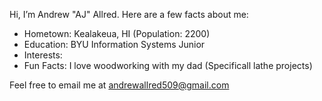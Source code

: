 Hi, I’m Andrew "AJ" Allred. Here are a few facts about me:
- Hometown: Kealakeua, HI (Population: 2200)
- Education: BYU Information Systems Junior
- Interests:
- Fun Facts: I love woodworking with my dad (Specificall lathe projects)

Feel free to email me at andrewallred509@gmail.com
